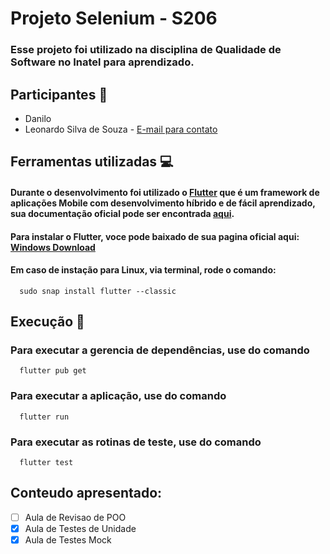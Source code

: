 # Projeto Selenium - S206

### Esse projeto foi utilizado na disciplina de Qualidade de Software no Inatel para aprendizado.

## Participantes :man:

- Danilo
- Leonardo Silva de Souza - [E-mail para contato](leonardosilva@gec.inatel.br)

## Ferramentas utilizadas :computer:

#### Durante o desenvolvimento foi utilizado o [Flutter](https://flutter.dev/) que é um framework de aplicações Mobile com desenvolvimento híbrido e de fácil aprendizado, sua documentação oficial pode ser encontrada [aqui](https://docs.flutter.dev/).

#### Para instalar o Flutter, voce pode baixado de sua pagina oficial aqui: [Windows Download](https://docs.flutter.dev/get-started/install/windows)

#### Em caso de instação para Linux, via terminal, rode o comando:

```
  sudo snap install flutter --classic
```

## Execução :wrench:

### Para executar a gerencia de dependências, use do comando
```
  flutter pub get
```
### Para executar a aplicação, use do comando
```
  flutter run
```
### Para executar as rotinas de teste, use do comando
```
  flutter test
```

## Conteudo apresentado:

- [ ] Aula de Revisao de POO
- [X] Aula de Testes de Unidade
- [X] Aula de Testes Mock
